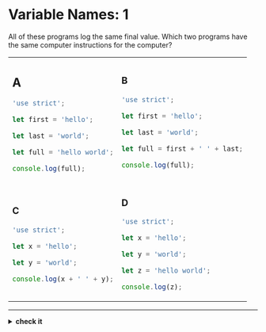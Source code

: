 # Variable Names: 1

All of these programs log the same final value. Which two programs have the same
computer instructions for the computer?

<table>

<tr>
<td>

## A

```js
'use strict';

let first = 'hello';

let last = 'world';

let full = 'hello world';

console.log(full);
```

</td>
<td>

### B

```js
'use strict';

let first = 'hello';

let last = 'world';

let full = first + ' ' + last;

console.log(full);
```

</td>
</tr>

<tr>
<td>

### C

```js
'use strict';

let x = 'hello';

let y = 'world';

console.log(x + ' ' + y);
```

</td>
<td>

### D

```js
'use strict';

let x = 'hello';

let y = 'world';

let z = 'hello world';

console.log(z);
```

</td>
</tr>

</table>

---

<details>
<summary><strong>check it</strong></summary>
<br>

**A** and **D**.

</details>
